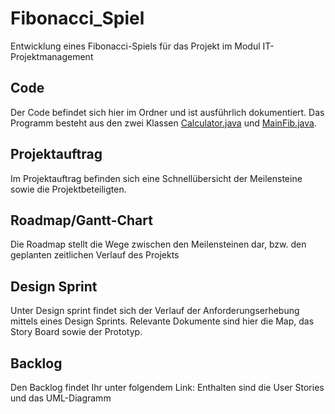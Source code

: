 # Fibonacci_Spiel
Entwicklung eines Fibonacci-Spiels für das Projekt im Modul IT-Projektmanagement

## Code
Der Code befindet sich hier im Ordner und ist ausführlich dokumentiert. Das Programm besteht aus den zwei Klassen [Calculator.java](https://github.com/FloThePro/Fibonacci_Spiel/blob/master/Fibonacci_Spiel/src/Calculation/Calculator.javaCalculator.java) und [MainFib.java](https://github.com/FloThePro/Fibonacci_Spiel/blob/master/Fibonacci_Spiel/src/Calculation/MainFib.java).

## Projektauftrag
Im Projektauftrag befinden sich eine Schnellübersicht der Meilensteine sowie die Projektbeteiligten.

## Roadmap/Gantt-Chart
Die Roadmap stellt die Wege zwischen den Meilensteinen dar, bzw. den geplanten zeitlichen Verlauf des Projekts

## Design Sprint
Unter Design sprint findet sich der Verlauf der Anforderungserhebung mittels eines Design Sprints. Relevante Dokumente sind hier die Map, das Story Board sowie der Prototyp.

## Backlog
Den Backlog findet Ihr unter folgendem Link:
Enthalten sind die User Stories und das UML-Diagramm
